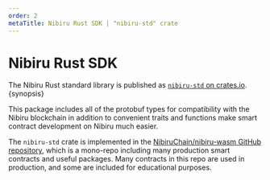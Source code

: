 ```yaml
---
order: 2
metaTitle: Nibiru Rust SDK | "nibiru-std" crate
---
```


# Nibiru Rust SDK

The Nibiru Rust standard library is published as [`nibiru-std` on
crates.io](https://crates.io/crates/nibiru-std).  {synopsis}

This package includes all of the protobuf types for compatibility with the Nibiru
blockchain in addition to convenient traits and functions make smart contract
development on Nibiru much easier.

The `nibiru-std` crate is implemented in the [NibiruChain/nibiru-wasm GitHub
repository](https://github.com/NibiruChain/nibiru-wasm), which is a mono-repo
including many production smart contracts and useful packages. Many contracts in
this repo are used in production, and some are included for educational purposes.
